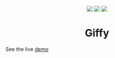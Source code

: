 <p align="center">
  <img src="https://img.shields.io/github/issues/Harshsngh07/Giffy?style=flat-square"> 
  <img src="https://img.shields.io/github/forks/Harshsngh07/Giffy?style=social">
  <img src="https://img.shields.io/github/stars/Harshsngh07/Giffy">
</p>

<h1 align="center">Giffy</h1>

<p>See the live <a href="https://giffy-rosy.vercel.app/">demo</a></p>
